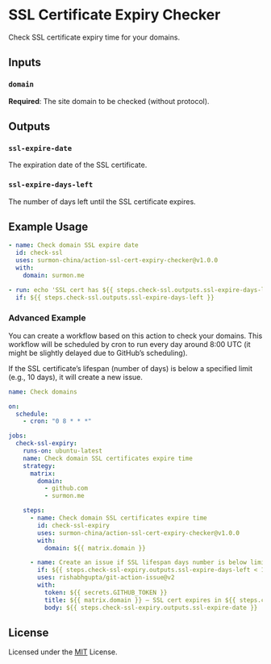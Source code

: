 # SSL Certificate Expiry Checker

Check SSL certificate expiry time for your domains.

## Inputs

### `domain`

**Required**: The site domain to be checked (without protocol).

## Outputs

### `ssl-expire-date`

The expiration date of the SSL certificate.

### `ssl-expire-days-left`

The number of days left until the SSL certificate expires.

## Example Usage

```yaml
- name: Check domain SSL expire date
  id: check-ssl
  uses: surmon-china/action-ssl-cert-expiry-checker@v1.0.0
  with:
    domain: surmon.me

- run: echo 'SSL cert has ${{ steps.check-ssl.outputs.ssl-expire-days-left }} days left'
  if: ${{ steps.check-ssl.outputs.ssl-expire-days-left }}
```

### Advanced Example

You can create a workflow based on this action to check your domains. This workflow will be scheduled by cron to run every day around 8:00 UTC (it might be slightly delayed due to GitHub’s scheduling).

If the SSL certificate’s lifespan (number of days) is below a specified limit (e.g., 10 days), it will create a new issue.

```yaml
name: Check domains

on:
  schedule:
    - cron: "0 8 * * *"

jobs:
  check-ssl-expiry:
    runs-on: ubuntu-latest
    name: Check domain SSL certificates expire time
    strategy:
      matrix:
        domain:
          - github.com
          - surmon.me

    steps:
      - name: Check domain SSL certificates expire time
        id: check-ssl-expiry
        uses: surmon-china/action-ssl-cert-expiry-checker@v1.0.0
        with:
          domain: ${{ matrix.domain }}

      - name: Create an issue if SSL lifespan days number is below limit
        if: ${{ steps.check-ssl-expiry.outputs.ssl-expire-days-left < 10 }}
        uses: rishabhgupta/git-action-issue@v2
        with:
          token: ${{ secrets.GITHUB_TOKEN }}
          title: ${{ matrix.domain }} — SSL cert expires in ${{ steps.check-ssl-expiry.outputs.ssl-expire-days-left }} days
          body: ${{ steps.check-ssl-expiry.outputs.ssl-expire-date }}
```

## License

Licensed under the [MIT](/LICENSE) License.
